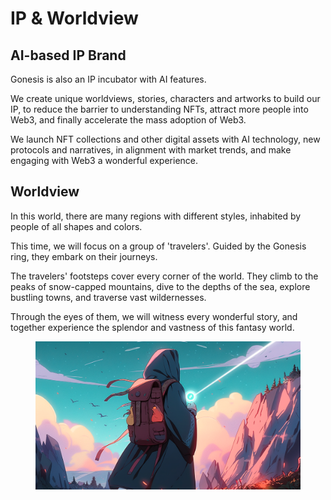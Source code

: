 # IP & Worldview

## AI-based IP Brand

Gonesis is also an IP incubator with AI features.

We create unique worldviews, stories, characters and artworks to build our IP, to reduce the barrier to understanding NFTs, attract more people into Web3, and finally accelerate the mass adoption of Web3.

We launch NFT collections and other digital assets with AI technology, new protocols and narratives, in alignment with market trends, and make engaging with Web3 a wonderful experience.

## Worldview

In this world, there are many regions with different styles, inhabited by people of all shapes and colors.

This time, we will focus on a group of 'travelers'. Guided by the Gonesis ring, they embark on their journeys.

The travelers' footsteps cover every corner of the world. They climb to the peaks of snow-capped mountains, dive to the depths of the sea, explore bustling towns, and traverse vast wildernesses.

Through the eyes of them, we will witness every wonderful story, and together experience the splendor and vastness of this fantasy world.

<figure><img src="../../.gitbook/assets/image.png" alt=""><figcaption></figcaption></figure>
